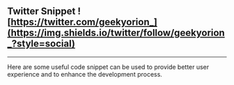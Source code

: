 ## Twitter Snippet ![https://twitter.com/geekyorion_](https://img.shields.io/twitter/follow/geekyorion_?style=social)
---

Here are some useful code snippet can be used to provide better user experience and to enhance the development process.
